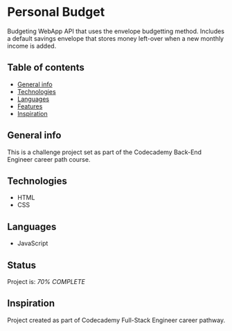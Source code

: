 # Personal Budget

Budgeting WebApp API that uses the envelope budgetting method. Includes a default savings 
envelope that stores money left-over when a new monthly income is added. 

## Table of contents

* [General info](#general-info)
* [Technologies](#technologies)
* [Languages](#languages)
* [Features](#features)
* [Inspiration](#inspiration)

## General info

 This is a challenge project set as part of the Codecademy Back-End Engineer career path course.

## Technologies

* HTML
* CSS

## Languages

* JavaScript

## Status

Project is: _70% COMPLETE_

## Inspiration

Project created as part of Codecademy Full-Stack Engineer career pathway.

